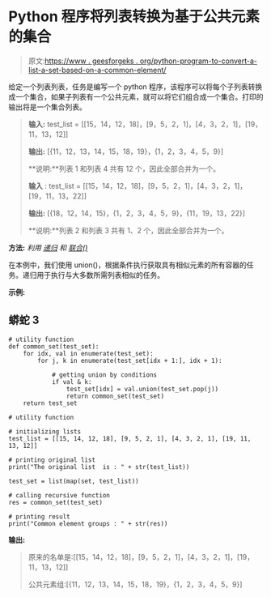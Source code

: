 # Python 程序将列表转换为基于公共元素的集合

> 原文:[https://www . geesforgeks . org/python-program-to-convert-a-list-a-set-based-on-a-common-element/](https://www.geeksforgeeks.org/python-program-to-convert-a-list-to-a-set-based-on-a-common-element/)

给定一个列表列表，任务是编写一个 python 程序，该程序可以将每个子列表转换成一个集合，如果子列表有一个公共元素，就可以将它们组合成一个集合。打印的输出将是一个集合列表。

> **输入:** test_list = [[15，14，12，18]，[9，5，2，1]，[4，3，2，1]，[19，11，13，12]]
> 
> **输出:** [{11，12，13，14，15，18，19}，{1，2，3，4，5，9}]
> 
> **说明:**列表 1 和列表 4 共有 12 个，因此全部合并为一个。
> 
> **输入** : test_list = [[15，14，12，18]，[9，5，2，1]，[4，3，2，1]，[19，11，13，22]]
> 
> **输出:** [{18，12，14，15}，{1，2，3，4，5，9}，{11，19，13，22}]
> 
> **说明:**列表 2 和列表 3 共有 1、2 个，因此全部合并为一个。

**方法:** *利用* [*递归*](https://www.geeksforgeeks.org/recursion-in-python/) *和* [*联合()*](https://www.geeksforgeeks.org/union-function-python/)

在本例中，我们使用 union()，根据条件执行获取具有相似元素的所有容器的任务。递归用于执行与大多数所需列表相似的任务。

**示例:**

## 蟒蛇 3

```
# utility function
def common_set(test_set):
    for idx, val in enumerate(test_set):
        for j, k in enumerate(test_set[idx + 1:], idx + 1):

            # getting union by conditions
            if val & k:
                test_set[idx] = val.union(test_set.pop(j))
                return common_set(test_set)
    return test_set

# utility function

# initializing lists
test_list = [[15, 14, 12, 18], [9, 5, 2, 1], [4, 3, 2, 1], [19, 11, 13, 12]]

# printing original list
print("The original list  is : " + str(test_list))

test_set = list(map(set, test_list))

# calling recursive function
res = common_set(test_set)

# printing result
print("Common element groups : " + str(res))
```

**输出:**

> 原来的名单是:[[15，14，12，18]，[9，5，2，1]，[4，3，2，1]，[19，11，13，12]]
> 
> 公共元素组:[{11，12，13，14，15，18，19}，{1，2，3，4，5，9}]